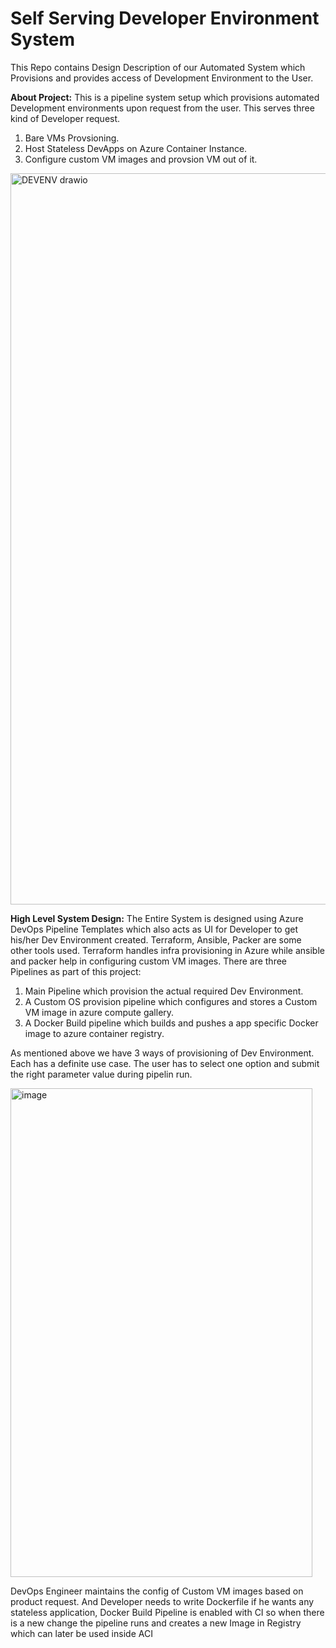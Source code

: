 # Self Serving Developer Environment System
This Repo contains Design Description of our Automated System which Provisions and provides access of Development Environment to the User.


**About Project:**
This is a pipeline system setup which provisions automated Development environments upon request from the user. This serves three kind of Developer request.
1) Bare VMs Provsioning.
2) Host Stateless DevApps on Azure Container Instance.
3) Configure custom VM images and provsion VM out of it.


<img width="1770" height="1170" alt="DEVENV drawio" src="https://github.com/user-attachments/assets/d826fa56-1cd0-4796-b4ed-4c485a4fd360" />

**High Level System Design:**
The Entire System is designed using Azure DevOps Pipeline Templates which also acts as UI for Developer to get his/her Dev Environment created. Terraform, Ansible, Packer are some other tools used. Terraform handles infra provisioning in Azure while ansible and packer help in configuring custom VM images.
There are three Pipelines as part of this project:

1) Main Pipeline which provision the actual required Dev Environment.
2) A Custom OS provision pipeline which configures and stores a Custom VM image in azure compute gallery.
3) A Docker Build pipeline which builds and pushes a app specific Docker image to azure container registry.

As mentioned above we have 3 ways of provisioning of Dev Environment. Each has a definite use case. The user has to select one option and submit the right parameter value during pipelin run. 

<img width="483" height="782" alt="image" src="https://github.com/user-attachments/assets/37a35378-82e6-4d59-a88d-3b2357dc9681" />

DevOps Engineer maintains the config of Custom VM images based on product request. And Developer needs to write Dockerfile if he wants any stateless application, Docker Build Pipeline is enabled with CI so when there is a new change the pipeline runs and creates a new Image in Registry which can later be used inside ACI




